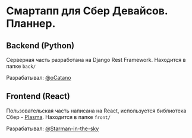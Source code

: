 # Смартапп для Сбер Девайсов. Планнер.

## Backend (Python)
Серверная часть разработана на Django Rest Framework.
Находится в папке `back/`

Разрабатывал: [@oCatano](https://github.com/oCatano)

## Frontend (React) 
Пользовательская часть написана на React, используется библиотека Сбер - [Plasma](https://plasma.sberdevices.ru/).
Находится в папке `front/`

Разрабатывал: [@Starman-in-the-sky](https://github.com/Starman-in-the-sky)
